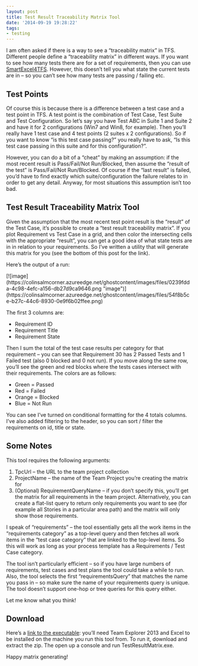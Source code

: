 ```yaml
---
layout: post
title: Test Result Traceability Matrix Tool
date: '2014-09-19 19:28:22'
tags:
- testing
---
```


I am often asked if there is a way to see a “traceability matrix” in TFS. Different people define a “traceability matrix” in different ways. If you want to see how many tests there are for a set of requirements, then you can use [SmartExcel4TFS](http://www.modernrequirements.com/smartexcel4tfs/). However, this doesn’t tell you what state the current tests are in – so you can’t see how many tests are passing / failing etc.

## Test Points

Of course this is because there is a difference between a test case and a test point in TFS. A test point is the combination of Test Case, Test Suite and Test Configuration. So let’s say you have Test ABC in Suite 1 and Suite 2 and have it for 2 configurations (Win7 and Win8, for example). Then you’ll really have 1 test case and 4 test points (2 suites x 2 configurations). So if you want to know “is this test case passing?” you really have to ask, “Is this test case passing in this suite and for this configuration?”.

However, you can do a bit of a “cheat” by making an assumption: if the most recent result is Pass/Fail/Not Run/Blocked, then assume the “result of the test” is Pass/Fail/Not Run/Blocked. Of course if the “last result” is failed, you’d have to find exactly which suite/configuration the failure relates to in order to get any detail. Anyway, for most situations this assumption isn’t too bad.

## Test Result Traceability Matrix Tool

Given the assumption that the most recent test point result is the “result” of the Test Case, it’s possible to create a “test result traceability matrix”. If you plot Requirement vs Test Case in a grid, and then color the intersecting cells with the appropriate “result”, you can get a good idea of what state tests are in in relation to your requirements. So I’ve written a utility that will generate this matrix for you (see the bottom of this post for the link).

Here’s the output of a run:

<!--kg-card-begin: html-->[![image](https://colinsalmcorner.azureedge.net/ghostcontent/images/files/0239fdda-4c98-4efc-a156-db27d9ca9646.png "image")](https://colinsalmcorner.azureedge.net/ghostcontent/images/files/54f8b5ce-b27c-44c6-8930-0e9f6b02ffee.png)<!--kg-card-end: html-->

The first 3 columns are:

- Requirement ID
- Requirement Title
- Requirement State

Then I sum the total of the test case results per category for that requirement – you can see that Requirement 30 has 2 Passed Tests and 1 Failed test (also 0 blocked and 0 not run). If you move along the same row, you’ll see the green and red blocks where the tests cases intersect with their requirements. The colors are as follows:

- Green = Passed
- Red = Failed
- Orange = Blocked
- Blue = Not Run

You can see I’ve turned on conditional formatting for the 4 totals columns. I’ve also added filtering to the header, so you can sort / filter the requirements on id, title or state.

## Some Notes

This tool requires the following arguments:

1. TpcUrl – the URL to the team project collection
2. ProjectName – the name of the Team Project you’re creating the matrix for
3. (Optional) RequirementQueryName – if you don’t specify this, you’ll get the matrix for all requirements in the team project. Alternatively, you can create a flat-list query to return only requirements you want to see (for example all Stories in a particular area path) and the matrix will only show those requirements.

I speak of “requirements” – the tool essentially gets all the work items in the “requirements category” as a top-level query and then fetches all work items in the “test case category” that are linked to the top-level items. So this will work as long as your process template has a Requirements / Test Case category.

The tool isn’t particularly efficient – so if you have large numbers of requirements, test cases and test plans the tool could take a while to run. Also, the tool selects the first “requirementsQuery” that matches the name you pass in – so make sure the name of your requirements query is unique. The tool doesn’t support one-hop or tree queries for this query either.

Let me know what you think!

## Download

Here’s a [link to the executable](http://1drv.ms/1AUErAE): you’ll need Team Explorer 2013 and Excel to be installed on the machine you run this tool from. To run it, download and extract the zip. The open up a console and run TestResultMatrix.exe.

Happy matrix generating!

